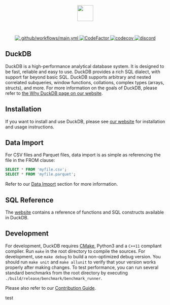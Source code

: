 <div align="center">
  <img src="https://duckdb.org/images/DuckDB_Logo_dl.png" height="50">
</div>
<p>&nbsp;</p>

<p align="center">
  <a href="https://github.com/duckdb/duckdb/actions">
    <img src="https://github.com/cwida/duckdb/workflows/.github/workflows/main.yml/badge.svg?branch=master" alt=".github/workflows/main.yml">
  </a>
  <a href="https://www.codefactor.io/repository/github/cwida/duckdb">
    <img src="https://www.codefactor.io/repository/github/cwida/duckdb/badge" alt="CodeFactor"/>
  </a>
  <a href="https://app.codecov.io/gh/duckdb/duckdb">
    <img src="https://codecov.io/gh/duckdb/duckdb/branch/master/graph/badge.svg?token=FaxjcfFghN" alt="codecov"/>
  </a>
  <a href="https://discord.gg/tcvwpjfnZx">
    <img src="https://shields.io/discord/909674491309850675" alt="discord" />
  </a>
</p>

## DuckDB
DuckDB is a high-performance analytical database system. It is designed to be fast, reliable and easy to use. DuckDB provides a rich SQL dialect, with support far beyond basic SQL. DuckDB supports arbitrary and nested correlated subqueries, window functions, collations, complex types (arrays, structs), and more. For more information on the goals of DuckDB, please refer to [the Why DuckDB page on our website](https://duckdb.org/why_duckdb).

## Installation
If you want to install and use DuckDB, please see [our website](https://www.duckdb.org) for installation and usage instructions.

## Data Import
For CSV files and Parquet files, data import is as simple as referencing the file in the FROM clause:

```sql
SELECT * FROM 'myfile.csv';
SELECT * FROM 'myfile.parquet';
```

Refer to our [Data Import](https://duckdb.org/docs/data/overview) section for more information.

## SQL Reference
The [website](https://duckdb.org/docs/sql/introduction) contains a reference of functions and SQL constructs available in DuckDB.

## Development 
For development, DuckDB requires [CMake](https://cmake.org), Python3 and a `C++11` compliant compiler. Run `make` in the root directory to compile the sources. For development, use `make debug` to build a non-optimized debug version. You should run `make unit` and `make allunit` to verify that your version works properly after making changes. To test performance, you can run several standard benchmarks from the root directory by executing `./build/release/benchmark/benchmark_runner`.

Please also refer to our [Contribution Guide](CONTRIBUTING.md).


test